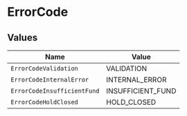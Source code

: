 # ErrorCode


## Values

| Name                        | Value                       |
| --------------------------- | --------------------------- |
| `ErrorCodeValidation`       | VALIDATION                  |
| `ErrorCodeInternalError`    | INTERNAL_ERROR              |
| `ErrorCodeInsufficientFund` | INSUFFICIENT_FUND           |
| `ErrorCodeHoldClosed`       | HOLD_CLOSED                 |
